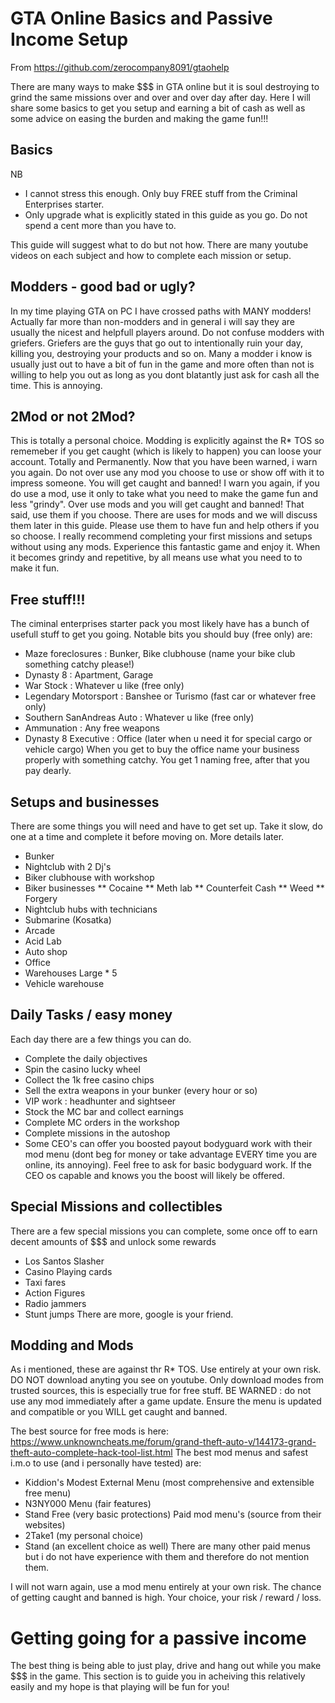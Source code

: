 # GTA Online Basics and Passive Income Setup

From https://github.com/zerocompany8091/gtaohelp

There are many ways to make $$$ in GTA online but it is soul destroying to grind the same missions over and over and over day after day.
Here I will share some basics to get you setup and earning a bit of cash as well as some advice on easing the burden and making the game fun!!!


## Basics
NB 
* I cannot stress this enough. Only buy FREE stuff from the Criminal Enterprises starter.
* Only upgrade what is explicitly stated in this guide as you go. Do not spend a cent more than you have to.

This guide will suggest what to do but not how. 
There are many youtube videos on each subject and how to complete each mission or setup.


## Modders - good bad or ugly?
In my time playing GTA on PC I have crossed paths with MANY modders! Actually far more than non-modders and in general i will say they are usually the nicest and helpfull players around.
Do not confuse modders with griefers. Griefers are the guys that go out to intentionally ruin your day, killing you, destroying your products and so on.
Many a modder i know is usually just out to have a bit of fun in the game and more often than not is willing to help you out as long as you dont blatantly just ask for cash all the time. This is annoying.


## 2Mod or not 2Mod?
This is totally a personal choice. Modding is explicitly against the R* TOS so rememeber if you get caught (which is likely to happen) you can loose your account. Totally and Permanently.
Now that you have been warned, i warn you again. Do not over use any mod you choose to use or show off with it to impress someone. You will get caught and banned!
I warn you again, if you do use a mod, use it only to take what you need to make the game fun and less "grindy". Over use mods and you will get caught and banned!
That said, use them if you choose. There are uses for mods and we will discuss them later in this guide. Please use them to have fun and help others if you so choose.
I really recommend completing your first missions and setups without using any mods. Experience this fantastic game and enjoy it. When it becomes grindy and repetitive, by all means use what you need to to make it fun.


## Free stuff!!!
The ciminal enterprises starter pack you most likely have has a bunch of usefull stuff to get you going.
Notable bits you should buy (free only) are:
* Maze foreclosures : Bunker, Bike clubhouse (name your bike club something catchy please!)
* Dynasty 8 : Apartment, Garage
* War Stock : Whatever u like (free only)
* Legendary Motorsport : Banshee or Turismo (fast car or whatever free only)
* Southern SanAndreas Auto : Whatever u like (free only)
* Ammunation : Any free weapons
* Dynasty 8 Executive : Office (later when u need it for special cargo or vehicle cargo) When you get to buy the office name your business properly with something catchy. You get 1 naming free, after that you pay dearly.


## Setups and businesses
There are some things you will need and have to get set up. Take it slow, do one at a time and complete it before moving on. More details later.
* Bunker
* Nightclub with 2 Dj's
* Biker clubhouse with workshop
* Biker businesses
** Cocaine
** Meth lab
** Counterfeit Cash
** Weed
** Forgery
* Nightclub hubs with technicians
* Submarine (Kosatka)
* Arcade
* Acid Lab
* Auto shop
* Office
* Warehouses Large * 5
* Vehicle warehouse


## Daily Tasks / easy money
Each day there are a few things you can do.
* Complete the daily objectives
* Spin the casino lucky wheel
* Collect the 1k free casino chips
* Sell the extra weapons in your bunker (every hour or so)
* VIP work : headhunter and sightseer
* Stock the MC bar and collect earnings
* Complete MC orders in the workshop
* Complete missions in the autoshop
* Some CEO's can offer you boosted payout bodyguard work with their mod menu (dont beg for money or take advantage EVERY time you are online, its annoying). Feel free to ask for basic bodyguard work. If the CEO os capable and knows you the boost will likely be offered.


## Special Missions and collectibles
There are a few special missions you can complete, some once off to earn decent amounts of $$$ and unlock some rewards
* Los Santos Slasher 
* Casino Playing cards
* Taxi fares
* Action Figures
* Radio jammers
* Stunt jumps
There are more, google is your friend.


## Modding and Mods
As i mentioned, these are against thr R* TOS. Use entirely at your own risk.
DO NOT download anyting you see on youtube. Only download modes from trusted sources, this is especially true for free stuff.
BE WARNED : do not use any mod immediately after a game update. Ensure the menu is updated and compatible or you WILL get caught and banned.

The best source for free mods is here:
https://www.unknowncheats.me/forum/grand-theft-auto-v/144173-grand-theft-auto-complete-hack-tool-list.html
The best mod menus and safest i.m.o to use (and i personally have tested) are:
* Kiddion's Modest External Menu (most comprehensive and extensible free menu)
* N3NY000 Menu (fair features)
* Stand Free (very basic protections)
Paid mod menu's (source from their websites)
* 2Take1 (my personal choice)
* Stand (an excellent choice as well)
There are many other paid menus but i do not have experience with them and therefore do not mention them.

I will not warn again, use a mod menu entirely at your own risk. The chance of getting caught and banned is high. 
Your choice, your risk / reward / loss.

# Getting going for a passive income
The best thing is being able to just play, drive and hang out while you make $$$ in the game. This section is to guide you in acheiving this relatively easily and my hope is that playing will be fun for you!



